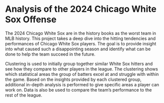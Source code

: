 # Analysis of the 2024 Chicago White Sox Offense
The 2024 Chicago White Sox are in the history books as the worst team in MLB history. This project takes a deep dive into the hitting tendencies and performances of Chicago White Sox players. The goal is to provide insight into what caused such a disappointing season and identify what can be done to help the team succeed in the future.

Clustering is used to initially group together similar White Sox hitters and see how they compare to other players in the league. The clustering shows which statistical areas the group of batters excel at and struggle with within the game. Based on the insights provided by each clustered group, additional in-depth analysis is performed to give specific areas a player can work on. Data is also be used to compare the team’s performance to the rest of the league.
